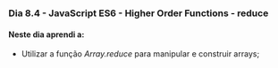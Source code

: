 ### Dia 8.4 - JavaScript ES6 - Higher Order Functions - reduce

#### Neste dia aprendi a:

- Utilizar a função _Array.reduce_ para manipular e construir arrays;
